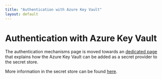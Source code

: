 ```yaml
---
title: "Authentication with Azure Key Vault"
layout: default
---
```


# Authentication with Azure Key Vault

The authentication mechanisms page is moved towards an [dedicated page](../secret-store/provider/key-vault.md) that explains how the Azure Key Vault can be added as a secret provider to the secret store.

More information in the secret store can be found [here](../secret-store/index.md).
